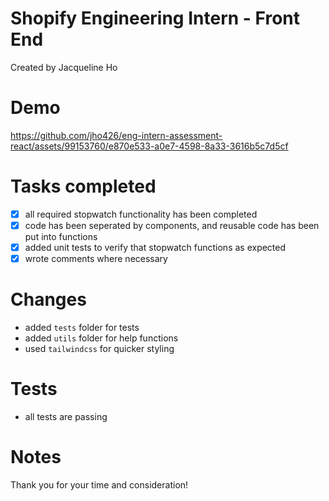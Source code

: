 # Shopify Engineering Intern - Front End
Created by Jacqueline Ho

# Demo

https://github.com/jho426/eng-intern-assessment-react/assets/99153760/e870e533-a0e7-4598-8a33-3616b5c7d5cf


# Tasks completed
- [x] all required stopwatch functionality has been completed
- [x] code has been seperated by components, and reusable code has been put into functions
- [x] added unit tests to verify that stopwatch functions as expected
- [x] wrote comments where necessary

# Changes
- added `tests` folder for tests
- added `utils` folder for help functions
- used `tailwindcss` for quicker styling

# Tests
- all tests are passing

# Notes
Thank you for your time and consideration!
